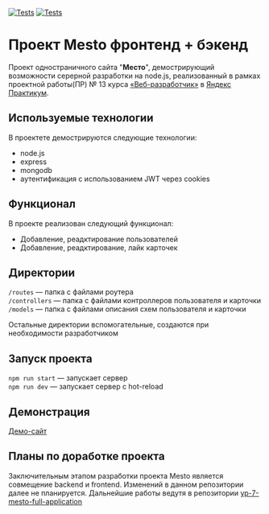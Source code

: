 [![Tests](../../actions/workflows/tests-13-sprint.yml/badge.svg)](../../actions/workflows/tests-13-sprint.yml) [![Tests](../../actions/workflows/tests-14-sprint.yml/badge.svg)](../../actions/workflows/tests-14-sprint.yml)

# Проект Mesto фронтенд + бэкенд

Проект одностраничного сайта "**Место**", демострирующий возможности серерной разработки на node.js,
реализованный в рамках проектной работы(ПР) № 13 курса [«Веб-разработчик»](https://practicum.yandex.ru/web/) в [Яндекс Практикум](https://practicum.yandex.ru/).

## Используемые технологии

В проектете демострируются следующие технологии:
* node.js
* express
* mongodb
* аутентификация с использованием JWT через cookies

## Функционал
В проекте реализован следующий функционал:
* Добавление, реадктирование пользователей
* Добавление, реадктирование, лайк карточек


## Директории

`/routes` — папка с файлами роутера  
`/controllers` — папка с файлами контроллеров пользователя и карточки   
`/models` — папка с файлами описания схем пользователя и карточки  
  
Остальные директории вспомогательные, создаются при необходимости разработчиком

## Запуск проекта

`npm run start` — запускает сервер   
`npm run dev` — запускает сервер с hot-reload

## **Демонстрация**

[Демо-сайт](https://mesto.kavay.ru/)

## Планы по доработке проекта
Заключительным этапом разработки проекта Mesto является совмещение backend и frontend.
Изменений в данном репозитории далее не планируется.
Дальнейшие работы ведутя в репозитории  [yp-7-mesto-full-application](https://github.com/KPVakhrushev/yp-7-mesto-full-application)
